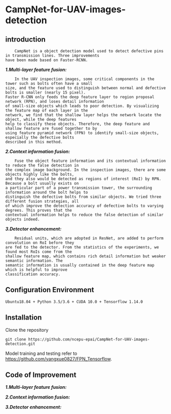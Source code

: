 CampNet-for-UAV-images-detection
====================================
introduction
-------------------
        CampNet is a object detection model used to detect defective pins in transmission lines. Three improvements   
    have been made based on Faster-RCNN. 
   ***1.Multi-layer feature fusion:*** 
    
        In the UAV inspection images, some critical components in the tower such as bolts often have a small 
    size, and the feature used to distinguish between normal and defective bolts is smaller (nearly 15 pixel). 
    Faster R-CNN only feeds the deep feature layer to region proposal network (RPN), and loses detail information  
    of small-size objects which leads to poor detection. By visualizing the feature map of each layer in the 
    network, we find that the shallow layer helps the network locate the object, while the deep features
    help to classify these objects. Therefore, the deep feature and shallow feature are fused together to by 
    using feature pyramid network (FPN) to identify small-size objects, especially the defective bolts 
    described in this method.
    
   ***2.Context information fusion:*** 
   
        Fuse the object feature information and its contextual information to reduce the false detection in 
    the complex image background. In the inspection images, there are some objects highly like the bolts, 
    and they also would be detected as regions of interest (RoI) by RPN. Because a bolt usually exists on 
    a particular part of a power transmission tower, the surrounding information around the bolt helps to 
    distinguish the defective bolts from similar objects. We tried three different fusion strategies, all 
    of which improve the detection accuracy of defective bolts to varying degrees. This proves that the 
    contextual information helps to reduce the false detection of similar objects indeed. 
    
   ***3.Detector enhancement:*** 
    
        Residual units, which are adopted in ResNet, are added to perform convolution on RoI before they 
    are fed to the detector. From the statistics of the experiments, we found most RoIs come from the 
    shallow feature map, which contains rich detail information but weaker semantic information. The 
    semantic information is usually contained in the deep feature map which is helpful to improve 
    classification accuracy.   
 
Configuration Environment
---------------------
    Ubuntu18.04 + Python 3.5/3.6 + CUDA 10.0 + Tensorflow 1.14.0
    
Installation
--------------------
Clone the repository    
  ```Shell    
  git clone https://github.com/ncepu-epai/CampNet-for-UAV-images-detection.git    
  ```       
   Model training and testing refer to https://github.com/yangxue0827/FPN_Tensorflow.

Code of Improvement
---------------------

***1.Multi-layer feature fusion:*** 


 ***2.Context information fusion:*** 
 
 
 ***3.Detector enhancement:*** 
